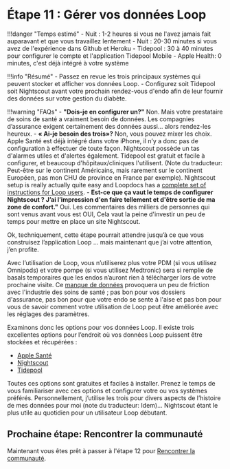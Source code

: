 # Étape 11 : Gérer vos données Loop

!!!danger "Temps estimé"
    - Nuit : 1-2 heures si vous ne l'avez jamais fait auparavant et que vous travaillez lentement
    - Nuit : 20-30 minutes si vous avez de l'expérience dans Github et Heroku
    - Tidepool : 30 à 40 minutes pour configurer le compte et l'application Tidepool Mobile
    - Apple Health: 0 minutes, c'est déjà intégré à votre système

!!!info "Résumé"
    - Passez en revue les trois principaux systèmes qui peuvent stocker et afficher vos données Loop.
    - Configurez soit Tidepool soit Nightscout avant votre prochain rendez-vous d'endo afin de leur fournir des données sur votre gestion du diabète.

!!!warning "FAQs"
    - **"Dois-je en configurer un?"** Non. Mais votre prestataire de soins de santé a vraiment besoin de données. Les compagnies d’assurance exigent certainement des données aussi... alors rendez-les heureux.
    - **« Ai-je besoin des trois»?** Non, vous pouvez mixer les choix. Apple Santé est déjà intégré dans votre iPhone, il n’y a donc pas de configuration à effectuer de toute façon. Nightscout possède un tas d'alarmes utiles et d'alertes également. Tidepool est gratuit et facile à configurer, et beaucoup d'hôpitaux/cliniques l'utilisent. (Note du traducteur: Peut-être sur le continent Américains, mais rarement sur le continent Européen, pas mon CHU de province en France par exemple). Nightscout setup is really actually quite easy and Loopdocs has a [complete set of instructions for Loop users](../nightscout/new_user.md).
    - **Est-ce que ça vaut le temps de configurer Nightscout ? J’ai l’impression d'en faire tellement et d'être sortie de ma zone de confort."** Oui. Les commentaires des milliers de personnes qui sont venus avant vous est OUI, Cela vaut la peine d'investir un peu de temps pour mettre en place un site Nightscout.

Ok, techniquement, cette étape pourrait attendre jusqu’à ce que vous construisez l’application Loop ... mais maintenant que j’ai votre attention, j’en profite.

Avec l’utilisation de Loop, vous n’utiliserez plus votre PDM (si vous utilisez Omnipods) et votre pompe (si vous utilisez Medtronic) sera si remplie de basals temporaires que les endos n’auront rien à télécharger lors de votre prochaine visite. Ce [manque de données](https://kdisimone.github.io/looptips/data/overview/) provoquera un peu de friction avec l'industrie des soins de santé ; pas bon pour vos dossiers d'assurance, pas bon pour que votre endo se sente à l'aise et pas bon pour vous de savoir comment votre utilisation de Loop peut être améliorée avec les réglages des paramètres.

Examinons donc les options pour vos données Loop. Il existe trois excellentes options pour l’endroit où vos données Loop puissent être stockées et récupérées :

* [Apple Santé](https://kdisimone.github.io/looptips/data/health/)
* [Nightscout](https://kdisimone.github.io/looptips/data/nightscout/)
* [Tidepool](https://kdisimone.github.io/looptips/data/tidepool/)

Toutes ces options sont gratuites et faciles à installer. Prenez le temps de vous familiariser avec ces options et configurer votre ou vos systèmes préférés. Personnellement, j’utilise les trois pour divers aspects de l’histoire de mes données pour moi (note du traducteur: Idem)... Nightscout étant le plus utile au quotidien pour un utilisateur Loop débutant.

## Prochaine étape: Rencontrer la communauté

Maintenant vous êtes prêt à passer à l'étape 12 pour [Rencontrer la communauté](step12.md).
